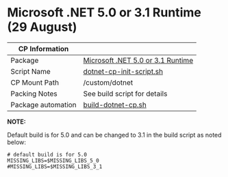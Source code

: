 # Microsoft .NET 5.0 or 3.1 Runtime (29 August)

|  CP Information |            |
|-----------------|------------|
| Package | [Microsoft .NET 5.0 or 3.1 Runtime](https://docs.microsoft.com/en-us/dotnet/core/install/linux-ubuntu)
| Script Name | [dotnet-cp-init-script.sh](build/dotnet-cp-init-script.sh) |
| CP Mount Path | /custom/dotnet |
| Packing Notes | See build script for details |
| Package automation | [build-dotnet-cp.sh](build/build-dotnet-cp.sh) |

**NOTE:**

Default build is for 5.0 and can be changed to 3.1 in the build script as noted below:

```
# default build is for 5.0
MISSING_LIBS=$MISSING_LIBS_5_0
#MISSING_LIBS=$MISSING_LIBS_3_1
   ```

